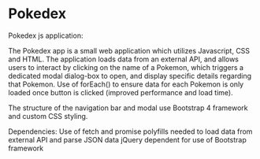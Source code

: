 # Pokedex
Pokedex js application:

The Pokedex app is a small web application which utilizes Javascript, CSS and HTML.
The application loads data from an external API, and allows users to interact by clicking on the name of a Pokemon, 
which triggers a dedicated modal dialog-box to open, and display specific details regarding that Pokemon.
Use of forEach() to ensure data for each Pokemon is only loaded once button is clicked (improved performance and 
load time).

The structure of the navigation bar and modal use Bootstrap 4 framework and custom CSS styling.

Dependencies:
Use of fetch and promise polyfills needed to load data from external API and parse JSON data
jQuery dependent for use of Bootstrap framework
